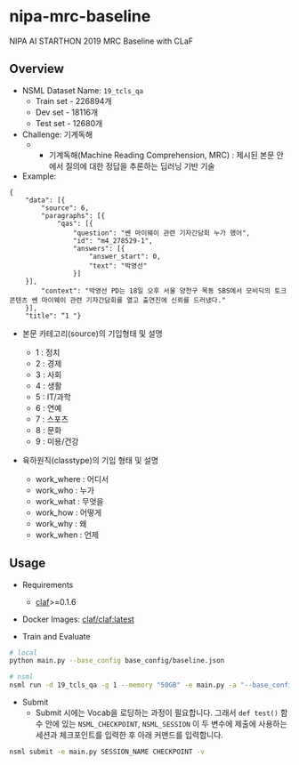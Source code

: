# nipa-mrc-baseline
NIPA AI STARTHON 2019 MRC Baseline with CLaF

## Overview

- NSML Dataset Name: `19_tcls_qa`
  - Train set - 226894개
  - Dev set - 18116개
  - Test set - 12680개
- Challenge: 기계독해
	- * 기계독해(Machine Reading Comprehension, MRC) : 제시된 본문 안에서 질의에 대한 정답을 추론하는 딥러닝 기반 기술
- Example:

```
{
    "data": [{
        "source": 6,
        "paragraphs": [{
            "qas": [{
                "question": "쎈 마이웨이 관련 기자간담회 누가 했어",
                "id": "m4_278529-1",
                "answers": [{
                    "answer_start": 0,
                    "text": "박영선"
                }]
	}],
        "context": "박영선 PD는 18일 오후 서울 양천구 목동 SBS에서 모비딕의 토크 콘텐츠 쎈 마이웨이 관련 기자간담회를 열고 출연진에 신뢰를 드러냈다."
	}],
	"title": “1 "}
```

- 본문 카테고리(source)의 기입형태 및 설명
    - 1 : 정치
    - 2 : 경제
    - 3 : 사회
    - 4 : 생활
    - 5 : IT/과학
    - 6 : 연예
    - 7 : 스포츠
    - 8 : 문화
    - 9 : 미용/건강

- 육하원칙(classtype)의 기입 형태 및 설명
    - work_where : 어디서
    - work_who : 누가
    - work_what : 무엇을
    - work_how : 어떻게
    - work_why : 왜
    - work_when : 언제


## Usage

- Requirements
    - [claf](https://github.com/naver/claf)>=0.1.6
- Docker Images: [claf/claf:latest](https://hub.docker.com/r/claf/claf/tags)



- Train and Evaluate

```bash
# local
python main.py --base_config base_config/baseline.json

# nsml
nsml run -d 19_tcls_qa -g 1 --memory "50GB" -e main.py -a "--base_config base_config/baseline.json" -v
```
- Submit
    - Submit 시에는 Vocab을 로딩하는 과정이 필요합니다. 그래서 `def test()` 함수 안에 있는 `NSML_CHECKPOINT`, `NSML_SESSION` 이 두 변수에 제출에 사용하는 세션과 체크포인트를 입력한 후 아래 커맨드를 입력합니다.

```bash
nsml submit -e main.py SESSION_NAME CHECKPOINT -v
```
